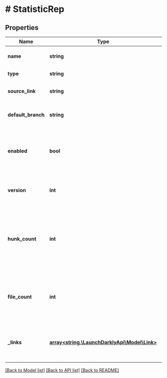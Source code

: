 # # StatisticRep

## Properties

Name | Type | Description | Notes
------------ | ------------- | ------------- | -------------
**name** | **string** | The repository name |
**type** | **string** | The type of repository |
**source_link** | **string** | A URL to access the repository |
**default_branch** | **string** | The repository&#39;s default branch |
**enabled** | **bool** | Whether or not a repository is enabled for code reference scanning |
**version** | **int** | The version of the repository&#39;s saved information |
**hunk_count** | **int** | The number of code reference hunks in which the flag appears in this repository |
**file_count** | **int** | The number of files in which the flag appears in this repository |
**_links** | [**array<string,\LaunchDarklyApi\Model\Link>**](Link.md) | The location and content type of related resources |

[[Back to Model list]](../../README.md#models) [[Back to API list]](../../README.md#endpoints) [[Back to README]](../../README.md)
